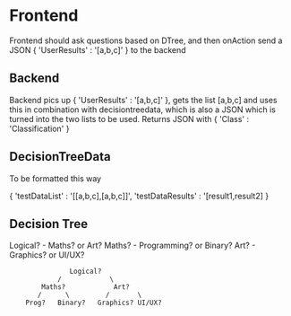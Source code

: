 

# Frontend

Frontend should ask questions based on DTree, and then onAction send a JSON { 'UserResults' : '[a,b,c]' } to the backend

## Backend

Backend pics up { 'UserResults' : '[a,b,c]' }, gets the list [a,b,c] and uses this in combination
with decisiontreedata, which is also a JSON which is turned into the two lists to be used. Returns JSON with
{ 'Class' : 'Classification' }

## DecisionTreeData

To be formatted this way

{ 'testDataList' : '[[a,b,c],[a,b,c]]',
  'testDataResults' : '[result1,result2]
}


## Decision Tree

Logical? - Maths? or Art?
Maths? - Programming? or Binary?
Art? - Graphics? or UI/UX?

                   Logical?
                /            \
            Maths?            Art?
           /      \         /       \
        Prog?   Binary?   Graphics? UI/UX?









